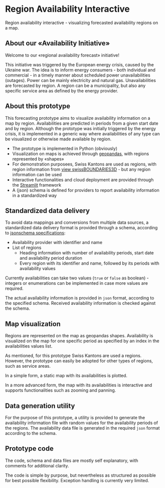 # Region Availability Interactive
Region availability interactive - visualizing forecasted availability regions on a map.

## About our «Availability Initiative»
Welcome to our «regional availability forecast» initiative!

This initiative was triggered by the European energy crisis, caused by the Ukraine war. The idea is to inform energy consumers - both individual and commercial - in a timely manner about scheduled power unavailabilities (outages). Power can be mainly electricity and natural gas. Unavailabilities are forecasted by region. A region can be a municipality, but also any specific service area as defined by the energy provider.
## About this prototype
This forecasting prototype aims to visualize availability information on a map by region. Availabilities are predicted in periods from a given start date and by region. Although the prototype was initially triggered by the energy crisis, it is implemented in a generic way where availabilities of any type can be visualized or otherwise made available by region.
* The prototype is implemented in Python (obviously)
* Visualization on maps is achieved through [geopandas](https://geopandas.org/), with regions represented by «shapes»
* For demonstration purposees, Swiss Kantons are used as regions, with region information from [view swissBOUNDARIES3D](https://www.swisstopo.admin.ch/en/geodata/landscape/boundaries3d.html) - but any region information can be used
* Interactive functionalities and cloud deployment are provided through the [Streamlit](https://streamlit.io) framework
* A (json) schema is defined for providers to report availability information in a standardized way

## Standardized data delivery

To avoid data mappings and conversions from multiple data sources, a standardized data delivery format is provided through a schema, according to [jsonschema specifications](https://json-schema.org):

- Availability provider with identifier and name
- List of regions
    - Heading information with number of availability periods, start date and availability period duration
    - Every region with its identifier and name, followed by its periods with availability values

Currently availabilities can take two values (`true` or `false` as boolean) - integers or enumerations can be implemented in case more values are required.

The actual availability information is provided in `json` format, according to the specified schema. Received availability information is checked against the schema.

## Map visualization

Regions are represented on the map as geopandas shapes. Availability is visualized on the map for one specific period as specified by an index in the availabilities values list.

As mentioned, for this prototype Swiss Kantons are used a regions. However, the prototype can easily be adopted for other types of regions, such as service areas.

In a simple form, a static map with its availabilities is plotted.

In a more advanced form, the map with its availabilities is interactive and supports functionalities such as zooming and panning.

## Data generation utility

For the purpose of this prototype, a utility is provided to generate the availability information file with random values for the availability periods of the regions. The availability data file is generated in the required `json` format according to the schema.

## Prototype code

The code, schema and data files are mostly self explanatory, with comments for additional clarity.

The code is simple by purpose, but nevertheless as structured as possible for best possible flexibility. Exception handling is currently very limited.